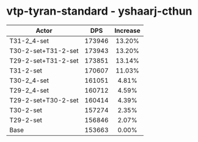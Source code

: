 # vtp-tyran-standard - yshaarj-cthun
| Actor | DPS | Increase |
|---|:---:|:---:|
|T31-2_4-set|173946|13.20%|
|T30-2-set+T31-2-set|173943|13.20%|
|T29-2-set+T31-2-set|173851|13.14%|
|T31-2-set|170607|11.03%|
|T30-2_4-set|161051|4.81%|
|T29-2_4-set|160712|4.59%|
|T29-2-set+T30-2-set|160414|4.39%|
|T30-2-set|157274|2.35%|
|T29-2-set|156846|2.07%|
|Base|153663|0.00%|
